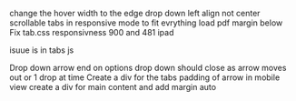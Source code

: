 change the hover width to the edge
drop down left align not center
scrollable tabs in responsive mode to fit evrything
load pdf margin below
Fix tab.css responsivness
900 and 481 ipad

isuue is in tabs js

Drop down arrow end on options
drop down should close as arrow moves out or 1 drop at time
Create a div for the tabs
padding of arrow in mobile view
create a div for main content and add margin auto
